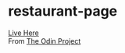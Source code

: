 # restaurant-page
[Live Here](https://vibovenkat123.github.io/restaurant-page/)\
From [The Odin Project](https://www.theodinproject.com)
